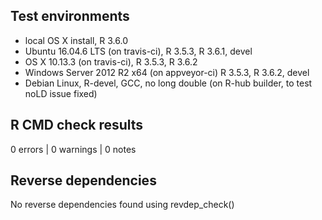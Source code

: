 ## Test environments
* local OS X install, R 3.6.0
* Ubuntu 16.04.6 LTS (on travis-ci), R 3.5.3, R 3.6.1, devel
* OS X 10.13.3 (on travis-ci), R 3.5.3, R 3.6.2
* Windows Server 2012 R2 x64 (on appveyor-ci) R 3.5.3, R 3.6.2, devel 
* Debian Linux, R-devel, GCC, no long double (on R-hub builder, to test noLD issue fixed)

## R CMD check results

0 errors | 0 warnings | 0 notes

## Reverse dependencies
	
No reverse dependencies found using revdep_check()
